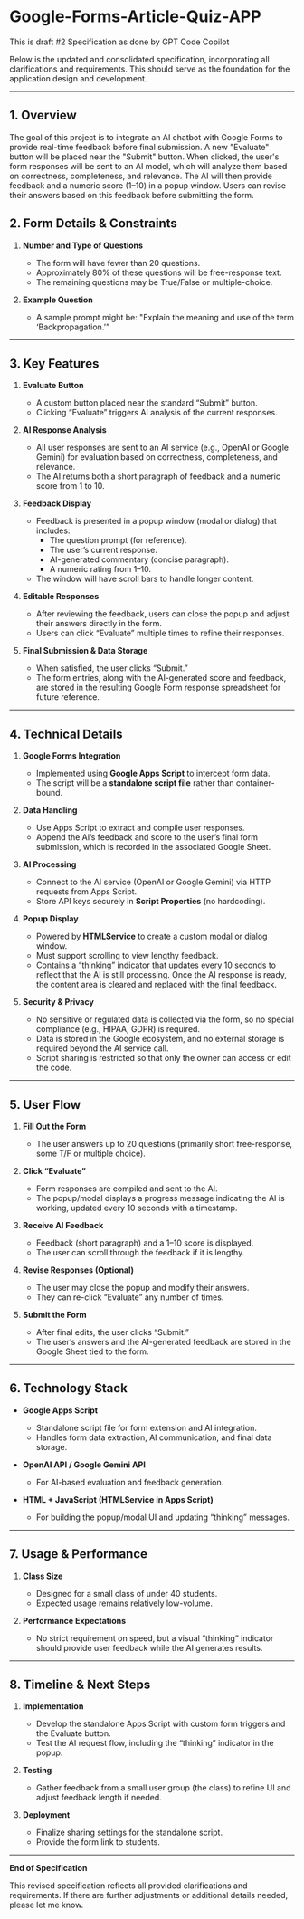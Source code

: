 # Google-Forms-Article-Quiz-APP
This is  draft #2 Specification as done by GPT Code Copilot

Below is the updated and consolidated specification, incorporating all clarifications and requirements. This should serve as the foundation for the application design and development.

---

## 1. Overview
The goal of this project is to integrate an AI chatbot with Google Forms to provide real-time feedback before final submission. A new "Evaluate" button will be placed near the "Submit" button. When clicked, the user's form responses will be sent to an AI model, which will analyze them based on correctness, completeness, and relevance. The AI will then provide feedback and a numeric score (1–10) in a popup window. Users can revise their answers based on this feedback before submitting the form.
 

## 2. Form Details & Constraints
1. **Number and Type of Questions**  
   - The form will have fewer than 20 questions.  
   - Approximately 80% of these questions will be free-response text.  
   - The remaining questions may be True/False or multiple-choice.
   
2. **Example Question**  
   - A sample prompt might be: "Explain the meaning and use of the term ‘Backpropagation.’”

---

## 3. Key Features
1. **Evaluate Button**  
   - A custom button placed near the standard “Submit” button.  
   - Clicking “Evaluate” triggers AI analysis of the current responses.

2. **AI Response Analysis**  
   - All user responses are sent to an AI service (e.g., OpenAI or Google Gemini) for evaluation based on correctness, completeness, and relevance.  
   - The AI returns both a short paragraph of feedback and a numeric score from 1 to 10.

3. **Feedback Display**  
   - Feedback is presented in a popup window (modal or dialog) that includes:
     - The question prompt (for reference).  
     - The user’s current response.  
     - AI-generated commentary (concise paragraph).  
     - A numeric rating from 1–10.  
   - The window will have scroll bars to handle longer content.

4. **Editable Responses**  
   - After reviewing the feedback, users can close the popup and adjust their answers directly in the form.  
   - Users can click “Evaluate” multiple times to refine their responses.

5. **Final Submission & Data Storage**  
   - When satisfied, the user clicks “Submit.”  
   - The form entries, along with the AI-generated score and feedback, are stored in the resulting Google Form response spreadsheet for future reference.

---

## 4. Technical Details
1. **Google Forms Integration**  
   - Implemented using **Google Apps Script** to intercept form data.  
   - The script will be a **standalone script file** rather than container-bound.

2. **Data Handling**  
   - Use Apps Script to extract and compile user responses.  
   - Append the AI’s feedback and score to the user’s final form submission, which is recorded in the associated Google Sheet.

3. **AI Processing**  
   - Connect to the AI service (OpenAI or Google Gemini) via HTTP requests from Apps Script.  
   - Store API keys securely in **Script Properties** (no hardcoding).

4. **Popup Display**  
   - Powered by **HTMLService** to create a custom modal or dialog window.  
   - Must support scrolling to view lengthy feedback.  
   - Contains a “thinking” indicator that updates every 10 seconds to reflect that the AI is still processing. Once the AI response is ready, the content area is cleared and replaced with the final feedback.

5. **Security & Privacy**  
   - No sensitive or regulated data is collected via the form, so no special compliance (e.g., HIPAA, GDPR) is required.  
   - Data is stored in the Google ecosystem, and no external storage is required beyond the AI service call.  
   - Script sharing is restricted so that only the owner can access or edit the code.

---

## 5. User Flow
1. **Fill Out the Form**  
   - The user answers up to 20 questions (primarily short free-response, some T/F or multiple choice).

2. **Click “Evaluate”**  
   - Form responses are compiled and sent to the AI.  
   - The popup/modal displays a progress message indicating the AI is working, updated every 10 seconds with a timestamp.

3. **Receive AI Feedback**  
   - Feedback (short paragraph) and a 1–10 score is displayed.  
   - The user can scroll through the feedback if it is lengthy.

4. **Revise Responses (Optional)**  
   - The user may close the popup and modify their answers.  
   - They can re-click “Evaluate” any number of times.

5. **Submit the Form**  
   - After final edits, the user clicks “Submit.”  
   - The user’s answers and the AI-generated feedback are stored in the Google Sheet tied to the form.

---

## 6. Technology Stack
- **Google Apps Script**  
  - Standalone script file for form extension and AI integration.  
  - Handles form data extraction, AI communication, and final data storage.

- **OpenAI API / Google Gemini API**  
  - For AI-based evaluation and feedback generation.

- **HTML + JavaScript (HTMLService in Apps Script)**  
  - For building the popup/modal UI and updating “thinking” messages.

---

## 7. Usage & Performance
1. **Class Size**  
   - Designed for a small class of under 40 students.  
   - Expected usage remains relatively low-volume.

2. **Performance Expectations**  
   - No strict requirement on speed, but a visual “thinking” indicator should provide user feedback while the AI generates results.

---

## 8. Timeline & Next Steps
1. **Implementation**  
   - Develop the standalone Apps Script with custom form triggers and the Evaluate button.  
   - Test the AI request flow, including the “thinking” indicator in the popup.

2. **Testing**  
   - Gather feedback from a small user group (the class) to refine UI and adjust feedback length if needed.

3. **Deployment**  
   - Finalize sharing settings for the standalone script.  
   - Provide the form link to students.

---

**End of Specification**  

This revised specification reflects all provided clarifications and requirements. If there are further adjustments or additional details needed, please let me know.